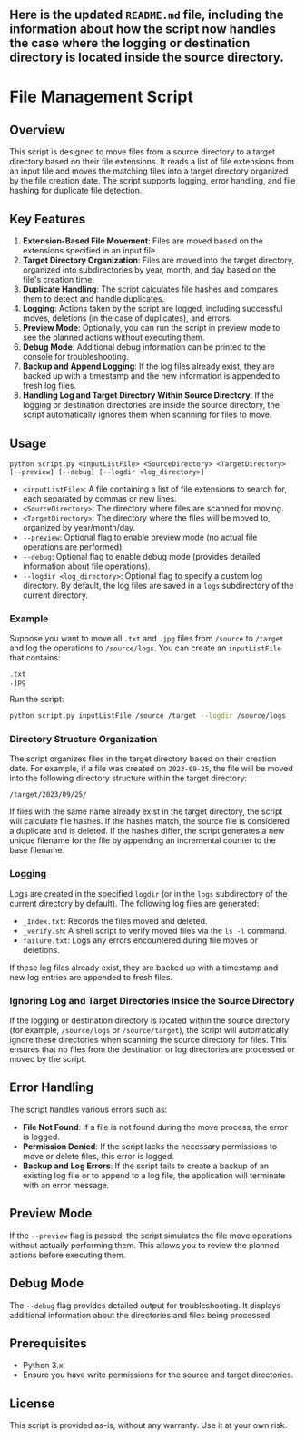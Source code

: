 Here is the updated `README.md` file, including the information about how the script now handles the case where the logging or destination directory is located inside the source directory.
-
# File Management Script

## Overview

This script is designed to move files from a source directory to a target directory based on their file extensions. It reads a list of file extensions from an input file and moves the matching files into a target directory organized by the file creation date. The script supports logging, error handling, and file hashing for duplicate file detection.

## Key Features

1. **Extension-Based File Movement**: Files are moved based on the extensions specified in an input file.
2. **Target Directory Organization**: Files are moved into the target directory, organized into subdirectories by year, month, and day based on the file's creation time.
3. **Duplicate Handling**: The script calculates file hashes and compares them to detect and handle duplicates.
4. **Logging**: Actions taken by the script are logged, including successful moves, deletions (in the case of duplicates), and errors.
5. **Preview Mode**: Optionally, you can run the script in preview mode to see the planned actions without executing them.
6. **Debug Mode**: Additional debug information can be printed to the console for troubleshooting.
7. **Backup and Append Logging**: If the log files already exist, they are backed up with a timestamp and the new information is appended to fresh log files.
8. **Handling Log and Target Directory Within Source Directory**: If the logging or destination directories are inside the source directory, the script automatically ignores them when scanning for files to move.

## Usage
```
python script.py <inputListFile> <SourceDirectory> <TargetDirectory> [--preview] [--debug] [--logdir <log_directory>]
```

- `<inputListFile>`: A file containing a list of file extensions to search for, each separated by commas or new lines.
- `<SourceDirectory>`: The directory where files are scanned for moving.
- `<TargetDirectory>`: The directory where the files will be moved to, organized by year/month/day.
- `--preview`: Optional flag to enable preview mode (no actual file operations are performed).
- `--debug`: Optional flag to enable debug mode (provides detailed information about file operations).
- `--logdir <log_directory>`: Optional flag to specify a custom log directory. By default, the log files are saved in a `logs` subdirectory of the current directory.

### Example

Suppose you want to move all `.txt` and `.jpg` files from `/source` to `/target` and log the operations to `/source/logs`. You can create an `inputListFile` that contains:
```
.txt
.jpg
```
Run the script:

```bash
python script.py inputListFile /source /target --logdir /source/logs
```

### Directory Structure Organization

The script organizes files in the target directory based on their creation date. For example, if a file was created on `2023-09-25`, the file will be moved into the following directory structure within the target directory:

```
/target/2023/09/25/
```

If files with the same name already exist in the target directory, the script will calculate file hashes. If the hashes match, the source file is considered a duplicate and is deleted. If the hashes differ, the script generates a new unique filename for the file by appending an incremental counter to the base filename.

### Logging

Logs are created in the specified `logdir` (or in the `logs` subdirectory of the current directory by default). The following log files are generated:

- `_Index.txt`: Records the files moved and deleted.
- `_verify.sh`: A shell script to verify moved files via the `ls -l` command.
- `failure.txt`: Logs any errors encountered during file moves or deletions.

If these log files already exist, they are backed up with a timestamp and new log entries are appended to fresh files.

### Ignoring Log and Target Directories Inside the Source Directory

If the logging or destination directory is located within the source directory (for example, `/source/logs` or `/source/target`), the script will automatically ignore these directories when scanning the source directory for files. This ensures that no files from the destination or log directories are processed or moved by the script.

## Error Handling

The script handles various errors such as:

- **File Not Found**: If a file is not found during the move process, the error is logged.
- **Permission Denied**: If the script lacks the necessary permissions to move or delete files, this error is logged.
- **Backup and Log Errors**: If the script fails to create a backup of an existing log file or to append to a log file, the application will terminate with an error message.

## Preview Mode

If the `--preview` flag is passed, the script simulates the file move operations without actually performing them. This allows you to review the planned actions before executing them.

## Debug Mode

The `--debug` flag provides detailed output for troubleshooting. It displays additional information about the directories and files being processed.

## Prerequisites

- Python 3.x
- Ensure you have write permissions for the source and target directories.

## License

This script is provided as-is, without any warranty. Use it at your own risk.
